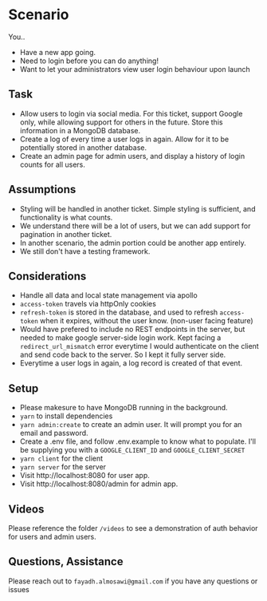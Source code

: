 # Scenario

You..

- Have a new app going.
- Need to login before you can do anything!
- Want to let your administrators view user login behaviour upon launch

## Task

- Allow users to login via social media. For this ticket, support Google only, while allowing support for others in the future. Store this information in a MongoDB database.
- Create a log of every time a user logs in again. Allow for it to be potentially stored in another database.
- Create an admin page for admin users, and display a history of login counts for all users.

## Assumptions

- Styling will be handled in another ticket. Simple styling is sufficient, and functionality is what counts.
- We understand there will be a lot of users, but we can add support for pagination in another ticket.
- In another scenario, the admin portion could be another app entirely.
- We still don't have a testing framework.

## Considerations

- Handle all data and local state management via apollo
- `access-token` travels via httpOnly cookies
- `refresh-token` is stored in the database, and used to refresh `access-token` when it expires, without the user know. (non-user facing feature)
- Would have prefered to include no REST endpoints in the server, but needed to make google server-side login work. Kept facing a `redirect_url_mismatch` error everytime I would authenticate on the client and send code back to the server. So I kept it fully server side.
- Everytime a user logs in again, a log record is created of that event.

## Setup

- Please makesure to have MongoDB running in the background.
- `yarn` to install dependencies
- `yarn admin:create` to create an admin user. It will prompt you for an email and password.
- Create a .env file, and follow .env.example to know what to populate. I'll be supplying you with a `GOOGLE_CLIENT_ID` and `GOOGLE_CLIENT_SECRET`
- `yarn client` for the client
- `yarn server` for the server
- Visit http://localhost:8080 for user app.
- Visit http://localhost:8080/admin for admin app.

## Videos

Please reference the folder `/videos` to see a demonstration of auth behavior for users and admin users.

## Questions, Assistance

Please reach out to `fayadh.almosawi@gmail.com` if you have any questions or issues
